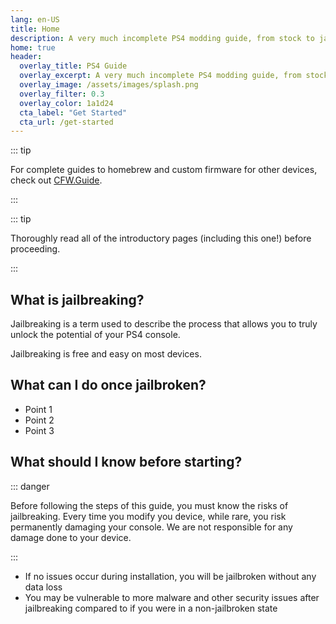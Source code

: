 ```yaml
---
lang: en-US
title: Home
description: A very much incomplete PS4 modding guide, from stock to jailbroken.
home: true
header:
  overlay_title: PS4 Guide
  overlay_excerpt: A very much incomplete PS4 modding guide, from stock to jailbroken.
  overlay_image: /assets/images/splash.png
  overlay_filter: 0.3
  overlay_color: 1a1d24
  cta_label: "Get Started"
  cta_url: /get-started
---
```


::: tip

For complete guides to homebrew and custom firmware for other devices, check out [CFW.Guide](https://cfw.guide).

:::

::: tip

Thoroughly read all of the introductory pages (including this one!) before proceeding.

:::

## What is jailbreaking?

Jailbreaking is a term used to describe the process that allows you to truly unlock the potential of your PS4 console.

Jailbreaking is free and easy on most devices.

## What can I do once jailbroken?

- Point 1
- Point 2
- Point 3

## What should I know before starting?

::: danger

Before following the steps of this guide, you must know the risks of jailbreaking. Every time you modify you device, while rare, you risk permanently damaging your console. We are not responsible for any damage done to your device.

:::

- If no issues occur during installation, you will be jailbroken without any data loss
- You may be vulnerable to more malware and other security issues after jailbreaking compared to if you were in a non-jailbroken state
